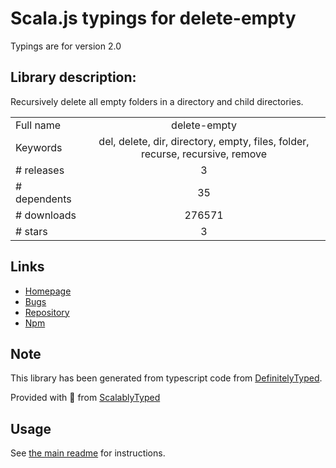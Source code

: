 
# Scala.js typings for delete-empty

Typings are for version 2.0

## Library description:
Recursively delete all empty folders in a directory and child directories.

|                    |                 |
| ------------------ | :-------------: |
| Full name          | delete-empty |
| Keywords           | del, delete, dir, directory, empty, files, folder, recurse, recursive, remove |
| # releases         | 3 |
| # dependents       | 35 |
| # downloads        | 276571 |
| # stars            | 3 |

## Links
- [Homepage](https://github.com/jonschlinkert/delete-empty)
- [Bugs](https://github.com/jonschlinkert/delete-empty/issues)
- [Repository](https://github.com/jonschlinkert/delete-empty)
- [Npm](https://www.npmjs.com/package/delete-empty)
    


## Note
This library has been generated from typescript code from [DefinitelyTyped](https://definitelytyped.org).

Provided with :purple_heart: from [ScalablyTyped](https://github.com/oyvindberg/ScalablyTyped)

## Usage
See [the main readme](../../readme.md) for instructions.


